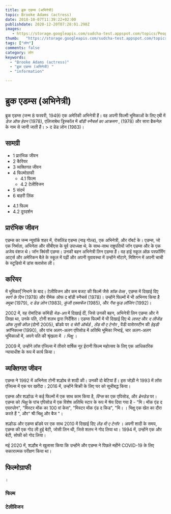 ```yaml
---
title: ब्रुक एडम्स (अभिनेत्री) 
topic: Brooke Adams (actress)
date: 2018-10-07T11:39:22+02:00
publishdate: 2020-12-20T07:28:01.298Z
images: 
   - https://storage.googleapis.com/sudcha-test.appspot.com/topics/People/brooke_adams_(actress)/1.jpeg
thumb:   "https://storage.googleapis.com/sudcha-test.appspot.com/topics/People/brooke_adams_(actress)/thumb.jpeg"
tags: ["लोग"]
comments: false
category: लोग
keywords: 
  - "Brooke Adams (actress)"
  - "ब्रुक एडम्स (अभिनेत्री) "
  - "information"

---
```

<h1> ब्रुक एडम्स (अभिनेत्री) </h1> <p> </p> <p> ब्रुक एडम्स (जन्म 8 फरवरी, 1949) एक अमेरिकी अभिनेत्री हैं। वह अपनी फिल्मी भूमिकाओं के लिए एबी में <i> डेज ऑफ हेवन </i> (1978), एलिजाबेथ ड्रिस्कॉल में <i> बॉडी स्नैचर्स का आक्रमण </i>, (1978) और सारा ब्रैकनेल के नाम से जानी जाती हैं। > द डेड ज़ोन </i> (1983)। </p> <h2> सामग्री </h2> <ul> <li> 1 प्रारंभिक जीवन </li> <li> 2 कैरियर </li> <li> 3 व्यक्तिगत जीवन </li> <li> 4 फिल्मोग्राफी <ul> <li> 4.1 फिल्म </li> <li> 4.2 टेलीविजन </li> </ul> </li> <li> 5 संदर्भ </li> <li> 6 बाहरी लिंक </li> </ul> <ul> <li> 4.1 फिल्म </li> <li> 4.2 दूरदर्शन </li> </ul> <h2> प्रारंभिक जीवन </h2> <p> एडम्स का जन्म न्यूयॉर्क शहर में, रोसलिंड एडम्स (नाइ गोल्ड), एक अभिनेत्री, और रॉबर्ट के। एडम्स, जो एक निर्माता, अभिनेता और सीबीएस के पूर्व उपाध्यक्ष थे, के साथ-साथ राष्ट्रपतियों जॉन एडम्स और के एक अजेय वंशज थे। जॉन क्विंसी एडम्स। उनकी बहन अभिनेत्री लिन एडम्स हैं। वह हाई स्कूल ऑफ़ परफॉर्मिंग आर्ट्स और अमेरिकन बैले के स्कूल में पढ़ीं और अपनी युवावस्था में उन्होंने मोंटागे, मिशिगन में अपनी चाची के स्टूडियो में डांस क्लासेस ली। </p> <h2> करियर </h2> <p> में भूमिकाएँ निभाने के बाद। टेलीविजन और कम बजट की फिल्में जैसे <i> शॉक वेव्स </i>, एडम्स में दिखाई दिए <i> स्वर्ग के दिन </i> (1978) और रीमेक ऑफ द बॉडी स्नैचर्स </i> (1978)। उन्होंने फिल्मों में भी अभिनय किया है <i> क्यूबा </i> (1979), <i> द डेड ज़ोन </i> (1983), <i> कुंजी एक्सचेंज </i> (1985), और <i> गैस फूड लॉजिंग </i> (1992)। </p> <p> 2002 में, वह रोमांटिक कॉमेडी <i> मेड-अप </i> में दिखाई दीं, जिसे उनकी बहन, अभिनेत्री लिन एडम्स और ने लिखा था, उनके पति, टोनी शलभ द्वारा निर्देशित। एडम्स फिल्मों में भी दिखाई दिए थे <i> लास्ट </i> और <i> द लीजेंड ऑफ लुसी कीज़ </i> (दोनों 2005), ब्रॉडवे पर <i> द चेरी ऑर्चर्ड </i>, <i में अभिनय किया > लेंड मी ए टेनोर </i>, वेंडी वासेरस्टीन की <i> हेइडी क्रॉनिकल्स </i> (1990), और पांच अलग-अलग एपिसोड में अतिथि भूमिका निभाई, चार अलग-अलग भूमिकाओं में, अपने पति की श्रृंखला में <i>। भिक्षु </i>। </p> <p> 2009 में, उन्होंने लॉस एंजिल्स में तीसरे वार्षिक नूर ईरानी फिल्म महोत्सव के लिए एक आधिकारिक न्यायाधीश के रूप में कार्य किया। </p> <h2> व्यक्तिगत जीवन </h2> <p> एडम्स ने 1992 में अभिनेता टोनी शल्होब से शादी की। उनकी दो बेटियां हैं। इस जोड़ी ने 1993 में लॉस एंजिल्स में एक घर खरीदा। 2016 में, उन्होंने बिक्री के लिए घर को सूचीबद्ध किया। </p> <p> एडम्स और शल्होऊ ने कई फिल्मों में एक साथ काम किया है, <i> विंग्स </i> का एक एपिसोड, और <i> ब्रेनडेड </i> पर। एडम्स को <i> भिक्षु </i> के पांच एपिसोड में एक विशेष अतिथि स्टार के रूप में श्रेय दिया गया है - "मि। मोंक एंड द एयरप्लेन", "मिस्टर मोंक का 100 वां केस", "मिस्टर मोंक एंड द किड", "मि। । भिक्षु एक खेत का दौरा करते हैं ", और" श्री भिक्षु और बैज "। </p> <p> शल्होऊ और एडम्स ब्रॉडवे पर एक साथ 2010 में दिखाई दिए <i> लेंड मी ए टेनॉर </i>। अपनी शादी के समय, एडम्स की एक गोद ली हुई बेटी, जोसी लिन थी, जिसे शलभ ने गोद लिया था। 1994 में, उन्होंने एक और बेटी, सोफी को गोद लिया। </p> <p> मई 2020 में, शल्हौब ने खुलासा किया कि उन्होंने और एडम्स ने पिछले महीने COVID-19 के लिए सकारात्मक परीक्षण किया था। </p> <h2> फिल्मोग्राफी </h2>। <h3> फिल्म </h3> <h3> टेलीविजन </h3> 